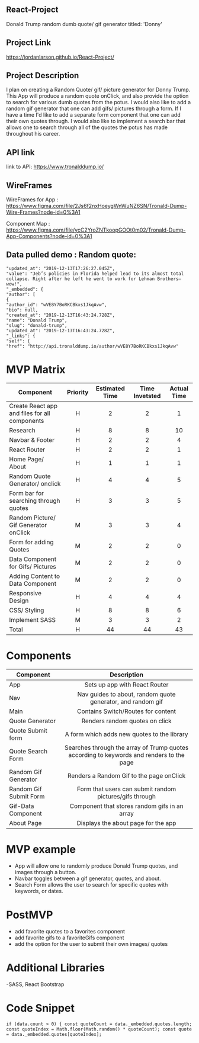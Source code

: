 ## React-Project

Donald Trump random dumb quote/ gif generator titled: 'Donny'

## Project Link
https://jordanlarson.github.io/React-Project/

## Project Description
I plan on creating a Random Quote/ gif/ picture generator for Donny Trump. This App will produce a random quote onClick, and also provide the option to search for various dumb quotes 
from the potus. I would also like to add a random gif generator that one can add gifs/ pictures through a form. If I have a time I'd like to add a separate form component
that one can add their own quotes through. I would also like to implement a search bar that allows one to search through all of the quotes the potus has made throughout his career.

## API link
link to API: https://www.tronalddump.io/


## WireFrames
WireFrames for App : https://www.figma.com/file/2Js6f2nxHoeygWnWuNZ6SN/Tronald-Dump-Wire-Frames?node-id=0%3A1


Component Map : https://www.figma.com/file/ycC2YroZNTkoopGOOt0m02/Tronald-Dump-App-Components?node-id=0%3A1


## Data pulled demo : Random quote:

```
"updated_at": "2019-12-13T17:26:27.045Z",
"value": "Jeb’s policies in Florida helped lead to its almost total collapse. Right after he left he went to work for Lehman Brothers—wow!",
"_embedded": {
"author": [
{
"author_id": "wVE8Y7BoRKCBkxs1JkqAvw",
"bio": null,
"created_at": "2019-12-13T16:43:24.728Z",
"name": "Donald Trump",
"slug": "donald-trump",
"updated_at": "2019-12-13T16:43:24.728Z",
"_links": {
"self": {
"href": "http://api.tronalddump.io/author/wVE8Y7BoRKCBkxs1JkqAvw"
```

# MVP Matrix


| Component | Priority | Estimated Time | Time Invetsted | Actual Time |
| --- | :---: |  :---: | :---: | :---: |
| Create React app and files for all components | H | 2 | 2| 1 |
| Research | H | 8 | 8 | 10 |
| Navbar & Footer | H | 2 | 2 | 4 |
| React Router | H | 2 | 2 | 1 |
|  Home Page/ About | H | 1 | 1 | 1 |
| Random Quote Generator/ onclick | H | 4 | 4 | 5 |
| Form bar for searching through quotes | H | 3 | 3 | 5 |
| Random Picture/ Gif Generator onClick | M | 3 | 3 | 4 |
| Form for adding Quotes | M | 2 | 2 | 0 |
| Data Component for Gifs/ Pictures | M | 2 | 2 | 0 |
| Adding Content to Data Component | M | 2 | 2 | 0 |
| Responsive Design | H | 4 | 4 | 4 |
| CSS/ Styling | H | 8 | 8 | 6 |
| Implement SASS | M | 3 | 3 | 2 |
| Total | H | 44 | 44 | 43 |

# Components 

| Component | Description | 
| --- | :---: |  
| App | Sets up app with React Router | 
| Nav | Nav guides to about, random quote generator, and random gif | 
| Main | Contains Switch/Routes for content |
| Quote Generator | Renders random quotes on click |
| Quote Submit form | A form which adds new quotes to the library |
| Quote Search Form  | Searches through the array of Trump quotes according to keywords and renders to the page |
| Random Gif Generator | Renders a Random Gif to the page onClick |
| Random Gif Submit Form | Form that users can submit random pictures/gifs through |
| Gif-Data Component | Component that stores random gifs in an array |
| About Page | Displays the about page for the app |

# MVP example
- App will allow one to randomly produce Donald Trump quotes, and images through a button. 
- Navbar toggles between a gif generator, quotes, and about.
- Search Form allows the user to search for specific quotes with keywords, or dates.


# PostMVP 
- add favorite quotes to a favorites component
- add favorite gifs to a favoriteGifs component
- add the option for the user to submit their own images/ quotes

# Additional Libraries
-SASS, React Bootstrap

# Code Snippet

`if (data.count > 0) {
        const quoteCount = data._embedded.quotes.length;
        const quoteIndex = Math.floor(Math.random() * quoteCount);
        const quote = data._embedded.quotes[quoteIndex];`
